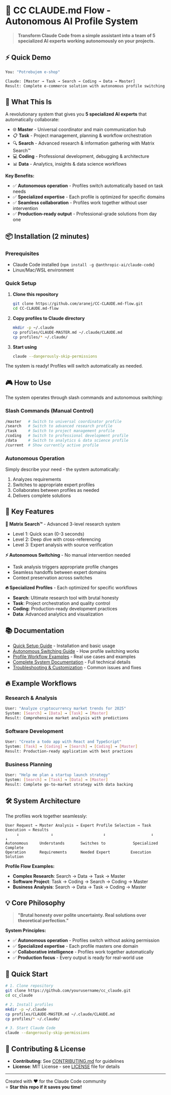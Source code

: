 # 🚀 CC CLAUDE.md Flow - Autonomous AI Profile System

> **Transform Claude Code from a simple assistant into a team of 5 specialized AI experts working autonomously on your projects.**

## ⚡ Quick Demo

```bash
You: "Potrebujem e-shop"

Claude: [Master → Task → Search → Coding → Data → Master]  
Result: Complete e-commerce solution with autonomous profile switching
```

## 🎯 What This Is

A revolutionary system that gives you **5 specialized AI experts** that automatically collaborate:

- 🌐 **Master** - Universal coordinator and main communication hub
- 📋 **Task** - Project management, planning & workflow orchestration  
- 🔍 **Search** - Advanced research & information gathering with Matrix Search™
- 💻 **Coding** - Professional development, debugging & architecture
- 📊 **Data** - Analytics, insights & data science workflows

**Key Benefits:**
- ✅ **Autonomous operation** - Profiles switch automatically based on task needs
- ✅ **Specialized expertise** - Each profile is optimized for specific domains
- ✅ **Seamless collaboration** - Profiles work together without user intervention
- ✅ **Production-ready output** - Professional-grade solutions from day one

## 📦 Installation (2 minutes)

### Prerequisites
- Claude Code installed (`npm install -g @anthropic-ai/claude-code`)
- Linux/Mac/WSL environment

### Quick Setup

1. **Clone this repository**
   ```bash
   git clone https://github.com/aranej/CC-CLAUDE.md-flow.git
   cd CC-CLAUDE.md-flow
   ```

2. **Copy profiles to Claude directory**
   ```bash
   mkdir -p ~/.claude
   cp profiles/CLAUDE-MASTER.md ~/.claude/CLAUDE.md
   cp profiles/* ~/.claude/
   ```

3. **Start using**
   ```bash
   claude --dangerously-skip-permissions
   ```

The system is ready! Profiles will switch automatically as needed.

## 🎮 How to Use

The system operates through slash commands and autonomous switching:

### Slash Commands (Manual Control)
```bash
/master   # Switch to universal coordinator profile
/search   # Switch to advanced research profile  
/task     # Switch to project management profile
/coding   # Switch to professional development profile
/data     # Switch to analytics & data science profile
/current  # Show currently active profile
```

### Autonomous Operation
Simply describe your need - the system automatically:
1. Analyzes requirements
2. Switches to appropriate expert profiles
3. Collaborates between profiles as needed
4. Delivers complete solutions

## 🚀 Key Features

**🧠 Matrix Search™** - Advanced 3-level research system
- Level 1: Quick scan (0-3 seconds)
- Level 2: Deep dive with cross-referencing  
- Level 3: Expert analysis with source verification

**⚡ Autonomous Switching** - No manual intervention needed
- Task analysis triggers appropriate profile changes
- Seamless handoffs between expert domains
- Context preservation across switches

**🔥 Specialized Profiles** - Each optimized for specific workflows
- **Search**: Ultimate research tool with brutal honesty
- **Task**: Project orchestration and quality control
- **Coding**: Production-ready development practices
- **Data**: Advanced analytics and visualization

## 📚 Documentation

- [Quick Setup Guide](docs/QUICK_SETUP_GUIDE.md) - Installation and basic usage
- [Autonomous Switching Guide](docs/AUTONOMOUS_PROFILE_SWITCHING_GUIDE.md) - How profile switching works
- [Profile Workflow Examples](docs/Profile_Workflow_Examples.md) - Real use cases and examples
- [Complete System Documentation](docs/Claude_Profile_System_Documentation.md) - Full technical details
- [Troubleshooting & Customization](docs/TROUBLESHOOTING_AND_CUSTOMIZATION_GUIDE.md) - Common issues and fixes

## 🔥 Example Workflows

### Research & Analysis
```bash
User: "Analyze cryptocurrency market trends for 2025"
System: [Search] → [Data] → [Task] → [Master]
Result: Comprehensive market analysis with predictions
```

### Software Development  
```bash
User: "Create a todo app with React and TypeScript"
System: [Task] → [Coding] → [Search] → [Coding] → [Master]
Result: Production-ready application with best practices
```

### Business Planning
```bash
User: "Help me plan a startup launch strategy"
System: [Search] → [Task] → [Data] → [Master]
Result: Complete go-to-market strategy with data backing
```

## 🛠️ System Architecture

The profiles work together seamlessly:

```
User Request → Master Analysis → Expert Profile Selection → Task Execution → Results
     ↓              ↓                      ↓                    ↓           ↓
Autonomous     Understands       Switches to            Specialized    Complete
Operation      Requirements      Needed Expert         Execution      Solution
```

**Profile Flow Examples:**
- **Complex Research**: Search → Data → Task → Master
- **Software Project**: Task → Coding → Search → Coding → Master  
- **Business Analysis**: Search → Data → Task → Coding → Master

## 💡 Core Philosophy

> **"Brutal honesty over polite uncertainty. Real solutions over theoretical perfection."**

**System Principles:**
- ✅ **Autonomous operation** - Profiles switch without asking permission
- ✅ **Specialized expertise** - Each profile masters one domain  
- ✅ **Collaborative intelligence** - Profiles work together automatically
- ✅ **Production focus** - Every output is ready for real-world use

## 🚀 Quick Start

```bash
# 1. Clone repository
git clone https://github.com/yourusername/cc_claude.git
cd cc_claude

# 2. Install profiles  
mkdir -p ~/.claude
cp profiles/CLAUDE-MASTER.md ~/.claude/CLAUDE.md
cp profiles/* ~/.claude/

# 3. Start Claude Code
claude --dangerously-skip-permissions
```

## 🤝 Contributing & License

- **Contributing**: See [CONTRIBUTING.md](CONTRIBUTING.md) for guidelines
- **License**: MIT License - see [LICENSE](LICENSE) file for details

---

Created with ❤️ for the Claude Code community  
⭐ **Star this repo if it saves you time!**
